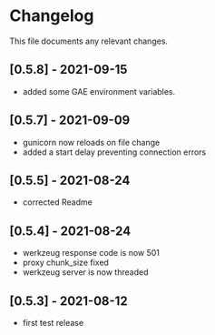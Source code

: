 # Changelog

This file documents any relevant changes.

## [0.5.8] - 2021-09-15
- added some GAE environment variables.

## [0.5.7] - 2021-09-09
- gunicorn now reloads on file change
- added a start delay preventing connection errors

## [0.5.5] - 2021-08-24
- corrected Readme

## [0.5.4] - 2021-08-24
- werkzeug response code is now 501
- proxy chunk_size fixed
- werkzeug server is now threaded

## [0.5.3] - 2021-08-12
- first test release